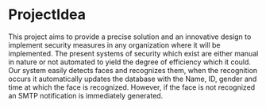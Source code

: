 # ProjectIdea
This project aims to provide a precise solution and an innovative design to implement security measures in any organization where it will be implemented. The present systems of security which exist are either manual in nature or not automated to yield the degree of efficiency which it could. Our system easily detects faces and recognizes them, when the recognition occurs it automatically updates the database with the Name, ID, gender and time at which the face is recognized. However, if the face is not recognized an SMTP notification is immediately generated.
